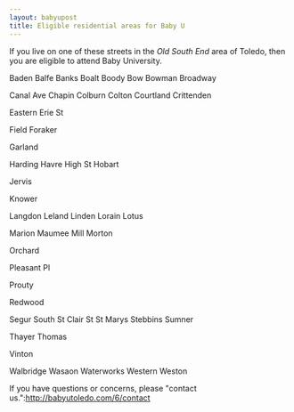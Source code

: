 ```yaml
---
layout: babyupost
title: Eligible residential areas for Baby U
---
```


If you live on one of these streets in the *Old South End* area of Toledo, then you are eligible to attend Baby University.

Baden
Balfe
Banks
Boalt
Boody
Bow
Bowman
Broadway

Canal Ave
Chapin
Colburn
Colton
Courtland
Crittenden

Eastern
Erie St

Field
Foraker

Garland

Harding
Havre
High St
Hobart

Jervis

Knower

Langdon
Leland
Linden
Lorain
Lotus

Marion
Maumee
Mill
Morton

Orchard

Pleasant Pl

Prouty

Redwood

Segur
South
St Clair St
St Marys
Stebbins
Sumner

Thayer
Thomas

Vinton

Walbridge
Wasaon
Waterworks
Western
Weston


If you have questions or concerns, please "contact us.":http://babyutoledo.com/6/contact
